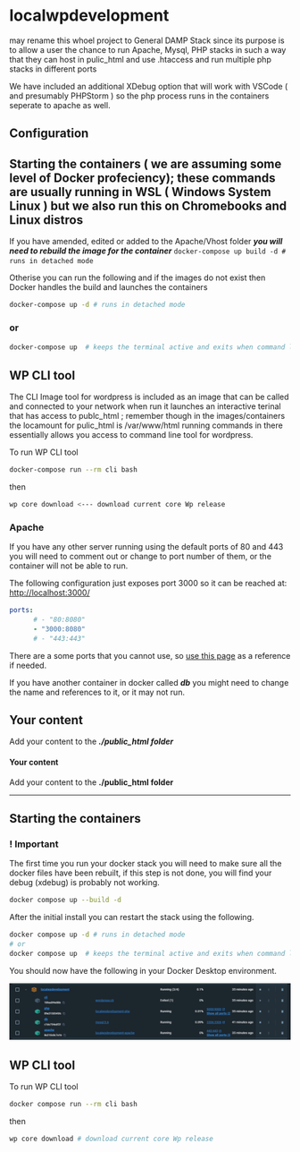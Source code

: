 # localwpdevelopment

may rename this whoel project to General DAMP Stack since its purpose is to allow a user the chance to run Apache, Mysql, PHP stacks in such a way that they can host in pulic_html and use .htaccess and run multiple php stacks in different ports

We have included an additional XDebug option that will work with VSCode ( and presumably PHPStorm ) so the php process runs in the containers seperate to apache as well.

## Configuration

## Starting the containers ( we are assuming some level of Docker profeciency); these commands are usually running in WSL ( Windows System Linux ) but we also run this on Chromebooks and Linux distros

If you have amended, edited or added to the Apache/Vhost folder ***you will need to rebuild the image for the container***
```docker-compose up build -d # runs in detached mode```

Otherise you can run the following and if the images do not exist then Docker handles the build and launches the containers

```sh
docker-compose up -d # runs in detached mode
```

### or

```sh
docker-compose up  # keeps the terminal active and exits when command line is closed
```

## WP CLI tool

The CLI Image tool for wordpress is included as an image that can be called and connected to your network  when run it launches an interactive terinal that has access to  publc_html ; remember though in the images/containers the locamount for pulic_html is /var/www/html
running commands in there essentially allows you access to command line tool for wordpress.

To run WP CLI tool

```sh
docker-compose run --rm cli bash
```

then

```sh
wp core download <--- download current core Wp release
```

### Apache

If you have any other server running using the default ports of
80 and 443 you will need to comment out or change to port number of them, or the container will not be able to run.

The following configuration just exposes port 3000 so it can be reached at:
[http://localhost:3000/](http://localhost:3000/)

```yml
ports:
      # - "80:8080" 
      - "3000:8080"
      # - "443:443"
```

There are a some ports that you cannot use, so [use this page](https://www.browserstack.com/question/39572) as a reference if needed.


If you have another container in docker called ***db*** you might need to change the name and references to it, or it may not run.

## Your content

Add your content to the ***./public_html folder***
#### Your content

Add your content to the __./public_html folder__
___

## Starting the containers

### ! Important

The first time you run your docker stack you will need to make sure all the docker files have been rebuilt, if this step is not done, you will find your debug (xdebug) is probably not working.

```sh
docker compose up --build -d
```

After the initial install you can restart the stack using the following.

```sh
docker compose up -d # runs in detached mode 
# or
docker compose up  # keeps the terminal active and exits when command line is closed
```

You should now have the following in your Docker Desktop environment.

![Alt text](images/image1.png)

## WP CLI tool

To run WP CLI tool

```sh
docker compose run --rm cli bash
```

then

```sh
wp core download # download current core Wp release
```
